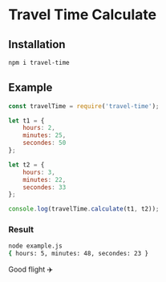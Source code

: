 # Travel Time Calculate

## Installation

```bash
npm i travel-time
```

## Example

```javascript
const travelTime = require('travel-time');

let t1 = {
    hours: 2,
    minutes: 25,
    secondes: 50
};

let t2 = {
    hours: 3,
    minutes: 22,
    secondes: 33
};

console.log(travelTime.calculate(t1, t2));
```

### Result

```bash
node example.js
{ hours: 5, minutes: 48, secondes: 23 }
```


Good flight :airplane:
